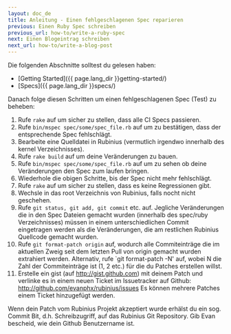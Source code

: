 ```yaml
---
layout: doc_de
title: Anleitung - Einen fehlgeschlagenen Spec reparieren
previous: Einen Ruby Spec schreiben
previous_url: how-to/write-a-ruby-spec
next: Einen Blogeintrag schreiben
next_url: how-to/write-a-blog-post
---
```


Die folgenden Abschnitte solltest du gelesen haben:

  *  [Getting Started]({{ page.lang_dir }}getting-started/)
  *  [Specs]({{ page.lang_dir }}specs/)

Danach folge diesen Schritten um einen fehlgeschlagenen Spec (Test) zu beheben:

  1.  Rufe `rake` auf um sicher zu stellen, dass alle CI Specs passieren.
  2.  Rufe `bin/mspec spec/some/spec_file.rb` auf um zu bestätigen, dass der entsprechende Spec fehlschlägt.
  3.  Bearbeite eine Quelldatei in Rubinius (vermutlich irgendwo innerhalb des kernel Verzeichnisses).
  4.  Rufe `rake build` auf um deine Veränderungen zu bauen.
  5.  Rufe `bin/mspec spec/some/spec_file.rb` auf um zu sehen ob deine Veränderungen den Spec zum laufen bringen.
  6.  Wiederhole die obigen Schritte, bis der Spec nicht mehr fehlschlägt.
  7.  Rufe `rake` auf um sicher zu stellen, dass es keine Regressionen gibt.
  8.  Wechsle in das root Verzeichnis von Rubinius, falls nocht nicht geschehen.
  9.  Rufe `git status, git add, git commit` etc. auf. Jegliche
      Veränderungen die in den Spec Dateien gemacht wurden (innerhalb des
      spec/ruby Verzeichnisses) müssen in einem unterschiedlichen Commit
      eingetragen werden als die Veränderungen, die am restlichen Rubinius
      Quellcode gemacht wurden.
  10. Rufe `git format-patch origin` auf, wodurch alle Commiteinträge die im aktuellen Zweig seit dem letzten Pull von origin gemacht wurden extrahiert werden.
      Alternativ, rufe `git format-patch -N' auf, wobei N die Zahl der Commiteinträge ist (1, 2 etc.) für die du Patches erstellen willst.
  11. Erstelle ein gist (auf http://gist.github.com) mit deinem Patch und verlinke es in einem neuen Ticket im Issuetracker auf Github: http://github.com/evanphx/rubinius/issues
      Es können mehrere Patches einem Ticket hinzugefügt werden.

Wenn dein Patch vom Rubinius Projekt akzeptiert wurde erhälst du ein
sog. Commit Bit, d.h. Schreibzugriff, auf das Rubinius Git
Repository. Gib Evan bescheid, wie dein Github Benutzername ist.
